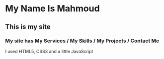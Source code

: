 # My Name Is Mahmoud

## This is my site

### My site has My Services / My Skills / My Projects / Contact Me

I used HTML5, CSS3 and a little JavaScript
